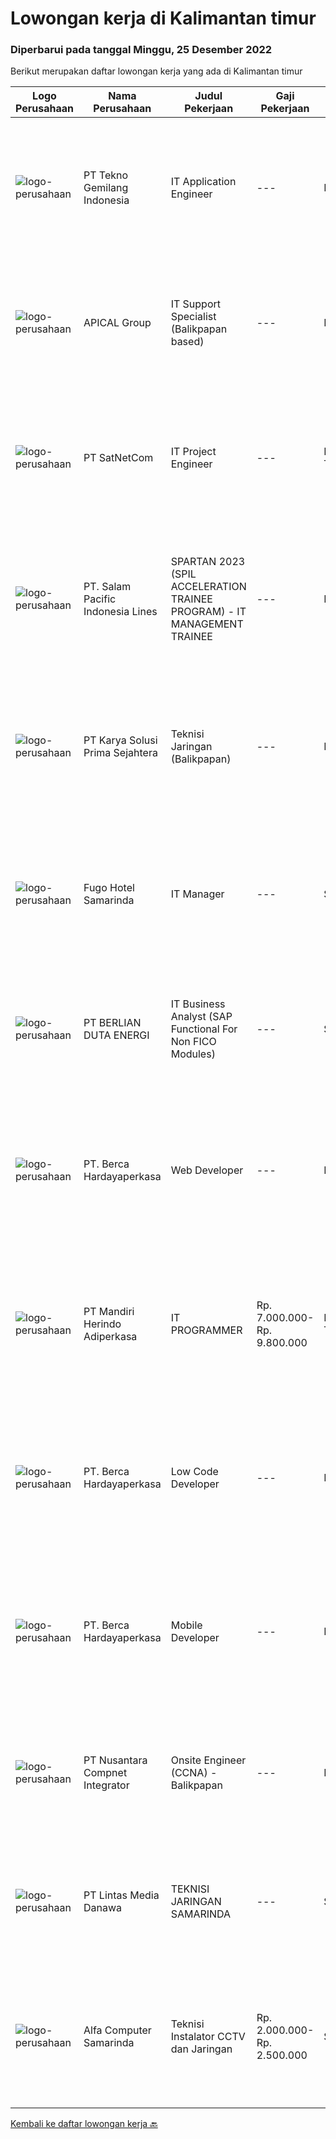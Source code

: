 
  # Lowongan kerja di Kalimantan timur

  ### Diperbarui pada tanggal Minggu, 25 Desember 2022

  Berikut merupakan daftar lowongan kerja yang ada di Kalimantan timur

  |Logo Perusahaan | Nama Perusahaan | Judul Pekerjaan | Gaji Pekerjaan | Lokasi | Deskripsi | Tanggal diunggah | Pranala |
  | -------------- | --------------- | --------------- | --------- | --------- | -------------- | ------- | ----------- |
  |![logo-perusahaan](https://image-service-cdn.seek.com.au/791b692ef1bceca5bae4c4b296253378b6837e7c/ee4dce1061f3f616224767ad58cb2fc751b8d2dc)|PT Tekno Gemilang Indonesia|IT Application Engineer|---|Balikpapan|Responsibilities: Perform system maintenance, create system backups, monitor system performance Evaluate existing systems and provide technical...|Kamis, 22 Desember 2022|https://www.jobstreet.co.id/id/job/it-application-engineer-4142893?token=0~d1e95c49-7010-41bf-8bb7-9303f691f12b&sectionRank=1&jobId=jobstreet-id-job-4142893|
|![logo-perusahaan](https://image-service-cdn.seek.com.au/e69f75b57e24a78176feff907c1a3633341537fd/ee4dce1061f3f616224767ad58cb2fc751b8d2dc)|APICAL Group|IT Support Specialist (Balikpapan based)|---|Balikpapan|You are on a journey to join an exciting Company and be part of our success story to improve lives by developing resources sustainably. Here we offer...|Kamis, 22 Desember 2022|https://www.jobstreet.co.id/id/job/it-support-specialist-balikpapan-based-4153044?token=0~d1e95c49-7010-41bf-8bb7-9303f691f12b&sectionRank=2&jobId=jobstreet-id-job-4153044|
|![logo-perusahaan](https://image-service-cdn.seek.com.au/6108f58b8d52b8e5523830ee4b11d6074377e515/ee4dce1061f3f616224767ad58cb2fc751b8d2dc)|PT SatNetCom|IT Project Engineer|---|Kalimantan Timur|Skills: Good Knowledge about IT System Good Knowledge of wire/wireless computer networking Good Knowledge about Electronic and Electrical System Good...|Selasa, 20 Desember 2022|https://www.jobstreet.co.id/id/job/it-project-engineer-4150094?token=0~d1e95c49-7010-41bf-8bb7-9303f691f12b&sectionRank=3&jobId=jobstreet-id-job-4150094|
|![logo-perusahaan](https://image-service-cdn.seek.com.au/5540e9b59290cebacfff7858722d5ede593231d9/ee4dce1061f3f616224767ad58cb2fc751b8d2dc)|PT. Salam Pacific Indonesia Lines|SPARTAN 2023 (SPIL ACCELERATION TRAINEE PROGRAM) - IT MANAGEMENT TRAINEE|---|Pontianak|Calling for high achiever fresh graduates to join our trainee program. Enhance yourself by learning in the real world working environment. In this...|Sabtu, 17 Desember 2022|https://www.jobstreet.co.id/id/job/spartan-2023-spil-acceleration-trainee-program-it-management-trainee-4147984?token=0~d1e95c49-7010-41bf-8bb7-9303f691f12b&sectionRank=4&jobId=jobstreet-id-job-4147984|
|![logo-perusahaan](https://image-service-cdn.seek.com.au/bb0f2c313297f2db3d497466b95d7da85644edc0/ee4dce1061f3f616224767ad58cb2fc751b8d2dc)|PT Karya Solusi Prima Sejahtera|Teknisi Jaringan (Balikpapan)|---|Balikpapan|KUALIFIKASI Pendidikan minimal SMK Teknik Komputer &amp; Jaringan/D3 jurusan Telekomunikasi Memiliki pengalaman sebagai teknisi minimal 1 tahun ...|Jumat, 16 Desember 2022|https://www.jobstreet.co.id/id/job/teknisi-jaringan-balikpapan-4134498?token=0~d1e95c49-7010-41bf-8bb7-9303f691f12b&sectionRank=5&jobId=jobstreet-id-job-4134498|
|![logo-perusahaan](https://i.ibb.co/sqvTCh9/112815900-stock-vector-no-image-available-icon-flat-vector.webp)|Fugo Hotel Samarinda|IT Manager|---|Samarinda|Job Descriptions Responsible for developing and improving information and technology systems within a company. Responsible for all processes related...|Kamis, 15 Desember 2022|https://www.jobstreet.co.id/id/job/it-manager-4146127?token=0~d1e95c49-7010-41bf-8bb7-9303f691f12b&sectionRank=6&jobId=jobstreet-id-job-4146127|
|![logo-perusahaan](https://image-service-cdn.seek.com.au/2e0e7904e622ca3f1662b944678fd6e1f9949997/ee4dce1061f3f616224767ad58cb2fc751b8d2dc)|PT BERLIAN DUTA ENERGI|IT Business Analyst (SAP Functional For Non FICO Modules)|---|Samarinda|Job Descriptions : Support non FICO modules. As a facilitator between systems and users, that can design and develop systems to be more effective and...|Jumat, 16 Desember 2022|https://www.jobstreet.co.id/id/job/it-business-analyst-sap-functional-for-non-fico-modules-4147395?token=0~d1e95c49-7010-41bf-8bb7-9303f691f12b&sectionRank=7&jobId=jobstreet-id-job-4147395|
|![logo-perusahaan](https://image-service-cdn.seek.com.au/6a76252207cfed561e664c874d4631f4aefd8409/ee4dce1061f3f616224767ad58cb2fc751b8d2dc)|PT. Berca Hardayaperkasa|Web Developer|---|Balikpapan|Deskripsi Pekerjaan: Membangun sistem/perangkat lunak sesuai dengan kebutuhan Pengembangan UI/UX lebih lanjut sesuai dengan kebutuhan sistem termasuk...|Jumat, 16 Desember 2022|https://www.jobstreet.co.id/id/job/web-developer-4147504?token=0~d1e95c49-7010-41bf-8bb7-9303f691f12b&sectionRank=8&jobId=jobstreet-id-job-4147504|
|![logo-perusahaan](https://image-service-cdn.seek.com.au/9398c64f5747dce29bbd2764dab6c18d7ac2a2e3/ee4dce1061f3f616224767ad58cb2fc751b8d2dc)|PT Mandiri Herindo Adiperkasa|IT PROGRAMMER|Rp. 7.000.000-Rp. 9.800.000|Kalimantan Timur|Kualifikasi IT PROGRAMMER sbb:• Mempunyai pengalaman min 2th.- PHP (CODEIGNITER /LARAVEL)- DATABASE (MYSQL)- HTML , CSS, JAVASCRIPT- Disukai paham...|Rabu, 14 Desember 2022|https://www.jobstreet.co.id/id/job/it-programmer-4131586?token=0~d1e95c49-7010-41bf-8bb7-9303f691f12b&sectionRank=9&jobId=jobstreet-id-job-4131586|
|![logo-perusahaan](https://image-service-cdn.seek.com.au/6a76252207cfed561e664c874d4631f4aefd8409/ee4dce1061f3f616224767ad58cb2fc751b8d2dc)|PT. Berca Hardayaperkasa|Low Code Developer|---|Balikpapan|Deskripsi Pekerjaan: Membangun sistem/perangkat lunak sesuai dengan kebutuhan Pengembangan UI/UX lebih lanjut sesuai dengan kebutuhan sistem termasuk...|Jumat, 16 Desember 2022|https://www.jobstreet.co.id/id/job/low-code-developer-4147525?token=0~d1e95c49-7010-41bf-8bb7-9303f691f12b&sectionRank=10&jobId=jobstreet-id-job-4147525|
|![logo-perusahaan](https://image-service-cdn.seek.com.au/6a76252207cfed561e664c874d4631f4aefd8409/ee4dce1061f3f616224767ad58cb2fc751b8d2dc)|PT. Berca Hardayaperkasa|Mobile Developer|---|Balikpapan|Deskripsi Pekerjaan: Membangun sistem/perangkat lunak sesuai dengan kebutuhan Pengembangan UI/UX lebih lanjut sesuai dengan kebutuhan sistem termasuk...|Jumat, 16 Desember 2022|https://www.jobstreet.co.id/id/job/mobile-developer-4147220?token=0~d1e95c49-7010-41bf-8bb7-9303f691f12b&sectionRank=11&jobId=jobstreet-id-job-4147220|
|![logo-perusahaan](https://image-service-cdn.seek.com.au/faf1379cb2f8ff5c87162dc20c60c0d2f63dba1c/ee4dce1061f3f616224767ad58cb2fc751b8d2dc)|PT Nusantara Compnet Integrator|Onsite Engineer (CCNA) - Balikpapan|---|Balikpapan|Job Descriptions : Analyze customer needs Provide solutions and give recommendations to the customer according to their needs Preventive and...|Selasa, 13 Desember 2022|https://www.jobstreet.co.id/id/job/onsite-engineer-ccna-balikpapan-4122331?token=0~d1e95c49-7010-41bf-8bb7-9303f691f12b&sectionRank=12&jobId=jobstreet-id-job-4122331|
|![logo-perusahaan](https://image-service-cdn.seek.com.au/4cc5b4edd8a09fb41741a122f57ee79a81b9a89e/ee4dce1061f3f616224767ad58cb2fc751b8d2dc)|PT Lintas Media Danawa|TEKNISI JARINGAN SAMARINDA|---|Samarinda|Kualifikasi: Usia maksimum saat melamar adalah 28 tahun Lulusan SMK/D3/S1 (TKJ, Teknik elektro, informatika, ilmu computer) dan sejenisnya Minimal...|Selasa, 13 Desember 2022|https://www.jobstreet.co.id/id/job/teknisi-jaringan-samarinda-4123419?token=0~d1e95c49-7010-41bf-8bb7-9303f691f12b&sectionRank=13&jobId=jobstreet-id-job-4123419|
|![logo-perusahaan](https://i.ibb.co/sqvTCh9/112815900-stock-vector-no-image-available-icon-flat-vector.webp)|Alfa Computer Samarinda|Teknisi Instalator CCTV dan Jaringan|Rp. 2.000.000-Rp. 2.500.000|Samarinda|Kualifikasi : Usia maksimal 35 tahun Tidak sedang kuliah Diutamakan yang mengerti jaringan listrik Dapat bekerjasama dengan team Domisili Samarinda,...|Senin, 12 Desember 2022|https://www.jobstreet.co.id/id/job/teknisi-instalator-cctv-dan-jaringan-4139954?token=0~d1e95c49-7010-41bf-8bb7-9303f691f12b&sectionRank=14&jobId=jobstreet-id-job-4139954|


  [Kembali ke daftar lowongan kerja 🔙](../README.md#daftar-lowongan-kerja)
  